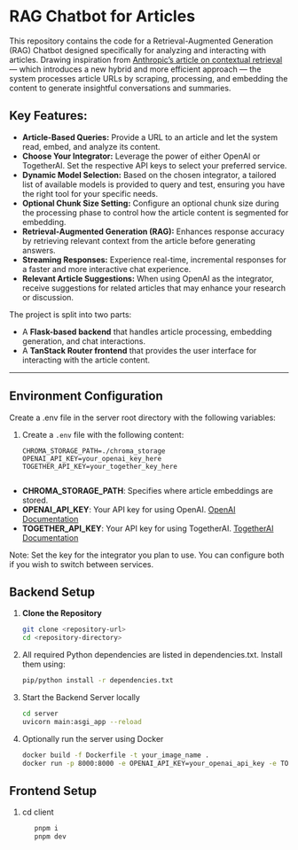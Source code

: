 # RAG Chatbot for Articles

This repository contains the code for a Retrieval-Augmented Generation (RAG) Chatbot designed specifically for analyzing and interacting with articles. Drawing inspiration from [Anthropic’s article on contextual retrieval](https://www.anthropic.com/news/contextual-retrieval) — which introduces a new hybrid and more efficient approach — the system processes article URLs by scraping, processing, and embedding the content to generate insightful conversations and summaries.

## Key Features:
- **Article-Based Queries:** Provide a URL to an article and let the system read, embed, and analyze its content.
- **Choose Your Integrator:** Leverage the power of either OpenAI or TogetherAI. Set the respective API keys to select your preferred service.
- **Dynamic Model Selection:** Based on the chosen integrator, a tailored list of available models is provided to query and test, ensuring you have the right tool for your specific needs.
- **Optional Chunk Size Setting:** Configure an optional chunk size during the processing phase to control how the article content is segmented for embedding.
- **Retrieval-Augmented Generation (RAG):** Enhances response accuracy by retrieving relevant context from the article before generating answers.
- **Streaming Responses:** Experience real-time, incremental responses for a faster and more interactive chat experience.
- **Relevant Article Suggestions:** When using OpenAI as the integrator, receive suggestions for related articles that may enhance your research or discussion.

The project is split into two parts:
- A **Flask-based backend** that handles article processing, embedding generation, and chat interactions.
- A **TanStack Router frontend** that provides the user interface for interacting with the article content.

---

## Environment Configuration

Create a .env file in the server root directory with the following variables:

1. Create a `.env` file with the following content:
   ```env
   CHROMA_STORAGE_PATH=./chroma_storage
   OPENAI_API_KEY=your_openai_key_here
   TOGETHER_API_KEY=your_together_key_here


- **CHROMA_STORAGE_PATH**: Specifies where article embeddings are stored.
- **OPENAI_API_KEY**: Your API key for using OpenAI. [OpenAI Documentation](https://platform.openai.com/docs/overview)
- **TOGETHER_API_KEY**: Your API key for using TogetherAI. [TogetherAI Documentation](https://www.together.ai)

Note: Set the key for the integrator you plan to use. You can configure both if you wish to switch between services.

## Backend Setup

1. **Clone the Repository**
   ```bash
   git clone <repository-url>
   cd <repository-directory>

2. All required Python dependencies are listed in dependencies.txt. Install them using:
   ```bash
   pip/python install -r dependencies.txt

3. Start the Backend Server locally
     ```bash
     cd server
     uvicorn main:asgi_app --reload

4. Optionally run the server using Docker
      ```bash
      docker build -f Dockerfile -t your_image_name .
      docker run -p 8000:8000 -e OPENAI_API_KEY=your_openai_api_key -e TOGETHER_API_KEY=your_togetherai_api_key your_image_name

## Frontend Setup

1. cd client
   ```bash
      pnpm i 
      pnpm dev

